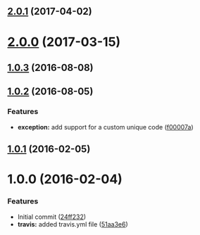 <a name="2.0.1"></a>
## [2.0.1](https://github.com/poppinss/node-exceptions/compare/v2.0.0...v2.0.1) (2017-04-02)



<a name="2.0.0"></a>
# [2.0.0](https://github.com/poppinss/node-exceptions/compare/v1.0.3...v2.0.0) (2017-03-15)



<a name="1.0.3"></a>
## [1.0.3](https://github.com/poppinss/node-exceptions/compare/v1.0.2...v1.0.3) (2016-08-08)



<a name="1.0.2"></a>
## [1.0.2](https://github.com/poppinss/node-exceptions/compare/v1.0.0...v1.0.2) (2016-08-05)


### Features

* **exception:** add support for a custom unique code ([f00007a](https://github.com/poppinss/node-exceptions/commit/f00007a))



<a name="1.0.1"></a>
## [1.0.1](https://github.com/poppinss/node-exceptions/compare/v1.0.0...v1.0.1) (2016-02-05)




<a name="1.0.0"></a>
# 1.0.0 (2016-02-04)


### Features

* Initial commit ([24ff232](https://github.com/poppinss/node-exceptions/commit/24ff232))
* **travis:** added travis.yml file ([51aa3e6](https://github.com/poppinss/node-exceptions/commit/51aa3e6))